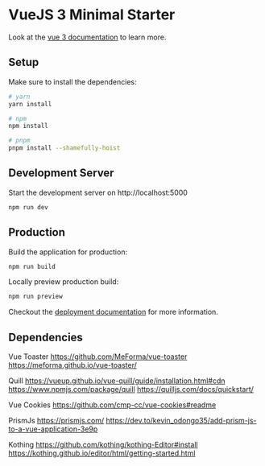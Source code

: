 # VueJS 3 Minimal Starter

Look at the [vue 3 documentation](https://vuejs.org/) to learn more.

## Setup

Make sure to install the dependencies:

```bash
# yarn
yarn install

# npm
npm install

# pnpm
pnpm install --shamefully-hoist
```

## Development Server

Start the development server on http://localhost:5000

```bash
npm run dev
```

## Production

Build the application for production:

```bash
npm run build
```

Locally preview production build:

```bash
npm run preview
```

Checkout the [deployment documentation](https://v3.nuxtjs.org/guide/deploy/presets) for more information.


## Dependencies

Vue Toaster
https://github.com/MeForma/vue-toaster
https://meforma.github.io/vue-toaster/

Quill
https://vueup.github.io/vue-quill/guide/installation.html#cdn
https://www.npmjs.com/package/quill
https://quilljs.com/docs/quickstart/

Vue Cookies
https://github.com/cmp-cc/vue-cookies#readme

PrismJs
https://prismjs.com/
https://dev.to/kevin_odongo35/add-prism-js-to-a-vue-application-3e9p

Kothing
https://github.com/kothing/kothing-Editor#install
https://kothing.github.io/editor/html/getting-started.html